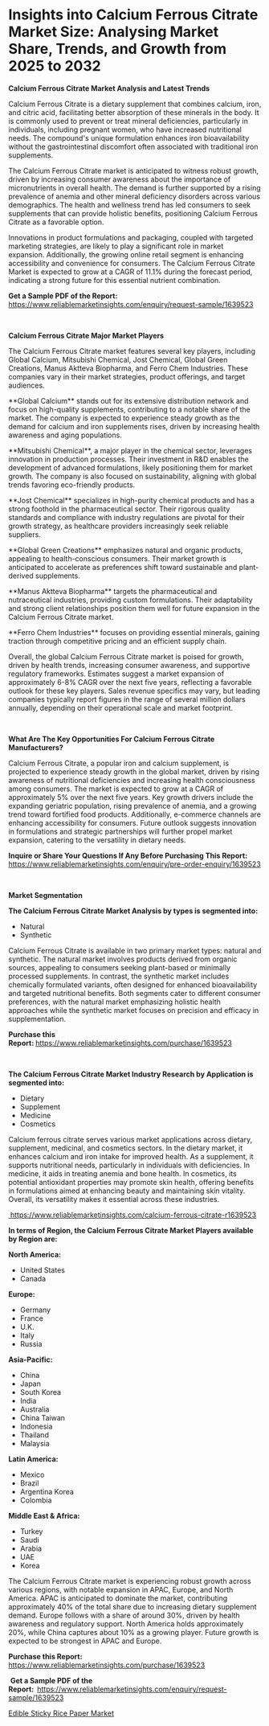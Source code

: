 <p><h1>Insights into Calcium Ferrous Citrate Market Size: Analysing Market Share, Trends, and Growth from 2025 to 2032</h1></p><p><strong>Calcium Ferrous Citrate Market Analysis and Latest Trends</strong></p>
<p><p>Calcium Ferrous Citrate is a dietary supplement that combines calcium, iron, and citric acid, facilitating better absorption of these minerals in the body. It is commonly used to prevent or treat mineral deficiencies, particularly in individuals, including pregnant women, who have increased nutritional needs. The compound's unique formulation enhances iron bioavailability without the gastrointestinal discomfort often associated with traditional iron supplements.</p><p>The Calcium Ferrous Citrate market is anticipated to witness robust growth, driven by increasing consumer awareness about the importance of micronutrients in overall health. The demand is further supported by a rising prevalence of anemia and other mineral deficiency disorders across various demographics. The health and wellness trend has led consumers to seek supplements that can provide holistic benefits, positioning Calcium Ferrous Citrate as a favorable option.</p><p>Innovations in product formulations and packaging, coupled with targeted marketing strategies, are likely to play a significant role in market expansion. Additionally, the growing online retail segment is enhancing accessibility and convenience for consumers. The Calcium Ferrous Citrate Market is expected to grow at a CAGR of 11.1% during the forecast period, indicating a strong future for this essential nutrient combination.</p></p>
<p><strong>Get a Sample PDF of the Report:&nbsp;</strong> <a href="https://www.reliablemarketinsights.com/enquiry/request-sample/1639523?utm_campaign=3218&utm_medium=2&utm_source=Github&utm_content=ia&utm_term=02042025&utm_id=calcium-ferrous-citrate">https://www.reliablemarketinsights.com/enquiry/request-sample/1639523</a></p>
<p>&nbsp;</p>
<p><strong>Calcium Ferrous Citrate Major Market Players</strong></p>
<p><p>The Calcium Ferrous Citrate market features several key players, including Global Calcium, Mitsubishi Chemical, Jost Chemical, Global Green Creations, Manus Aktteva Biopharma, and Ferro Chem Industries. These companies vary in their market strategies, product offerings, and target audiences.</p><p>**Global Calcium** stands out for its extensive distribution network and focus on high-quality supplements, contributing to a notable share of the market. The company is expected to experience steady growth as the demand for calcium and iron supplements rises, driven by increasing health awareness and aging populations.</p><p>**Mitsubishi Chemical**, a major player in the chemical sector, leverages innovation in production processes. Their investment in R&D enables the development of advanced formulations, likely positioning them for market growth. The company is also focused on sustainability, aligning with global trends favoring eco-friendly products.</p><p>**Jost Chemical** specializes in high-purity chemical products and has a strong foothold in the pharmaceutical sector. Their rigorous quality standards and compliance with industry regulations are pivotal for their growth strategy, as healthcare providers increasingly seek reliable suppliers.</p><p>**Global Green Creations** emphasizes natural and organic products, appealing to health-conscious consumers. Their market growth is anticipated to accelerate as preferences shift toward sustainable and plant-derived supplements.</p><p>**Manus Aktteva Biopharma** targets the pharmaceutical and nutraceutical industries, providing custom formulations. Their adaptability and strong client relationships position them well for future expansion in the Calcium Ferrous Citrate market.</p><p>**Ferro Chem Industries** focuses on providing essential minerals, gaining traction through competitive pricing and an efficient supply chain.</p><p>Overall, the global Calcium Ferrous Citrate market is poised for growth, driven by health trends, increasing consumer awareness, and supportive regulatory frameworks. Estimates suggest a market expansion of approximately 6-8% CAGR over the next five years, reflecting a favorable outlook for these key players. Sales revenue specifics may vary, but leading companies typically report figures in the range of several million dollars annually, depending on their operational scale and market footprint.</p></p>
<p>&nbsp;</p>
<p><strong>What Are The Key Opportunities For Calcium Ferrous Citrate Manufacturers?</strong></p>
<p><p>Calcium Ferrous Citrate, a popular iron and calcium supplement, is projected to experience steady growth in the global market, driven by rising awareness of nutritional deficiencies and increasing health consciousness among consumers. The market is expected to grow at a CAGR of approximately 5% over the next five years. Key growth drivers include the expanding geriatric population, rising prevalence of anemia, and a growing trend toward fortified food products. Additionally, e-commerce channels are enhancing accessibility for consumers. Future outlook suggests innovation in formulations and strategic partnerships will further propel market expansion, catering to the versatility in dietary needs.</p></p>
<p><strong>Inquire or Share Your Questions If Any Before Purchasing This Report:</strong> <a href="https://www.reliablemarketinsights.com/enquiry/pre-order-enquiry/1639523?utm_campaign=3218&utm_medium=2&utm_source=Github&utm_content=ia&utm_term=02042025&utm_id=calcium-ferrous-citrate">https://www.reliablemarketinsights.com/enquiry/pre-order-enquiry/1639523</a></p>
<p>&nbsp;</p>
<p><strong>Market Segmentation</strong></p>
<p><strong>The Calcium Ferrous Citrate Market Analysis by types is segmented into:</strong></p>
<p><ul><li>Natural</li><li>Synthetic</li></ul></p>
<p><p>Calcium Ferrous Citrate is available in two primary market types: natural and synthetic. The natural market involves products derived from organic sources, appealing to consumers seeking plant-based or minimally processed supplements. In contrast, the synthetic market includes chemically formulated variants, often designed for enhanced bioavailability and targeted nutritional benefits. Both segments cater to different consumer preferences, with the natural market emphasizing holistic health approaches while the synthetic market focuses on precision and efficacy in supplementation.</p></p>
<p><strong>Purchase this Report:&nbsp;</strong><a href="https://www.reliablemarketinsights.com/purchase/1639523?utm_campaign=3218&utm_medium=2&utm_source=Github&utm_content=ia&utm_term=02042025&utm_id=calcium-ferrous-citrate">https://www.reliablemarketinsights.com/purchase/1639523</a></p>
<p>&nbsp;</p>
<p><strong>The Calcium Ferrous Citrate Market Industry Research by Application is segmented into:</strong></p>
<p><ul><li>Dietary</li><li>Supplement</li><li>Medicine</li><li>Cosmetics</li></ul></p>
<p><p>Calcium ferrous citrate serves various market applications across dietary, supplement, medicinal, and cosmetics sectors. In the dietary market, it enhances calcium and iron intake for improved health. As a supplement, it supports nutritional needs, particularly in individuals with deficiencies. In medicine, it aids in treating anemia and bone health. In cosmetics, its potential antioxidant properties may promote skin health, offering benefits in formulations aimed at enhancing beauty and maintaining skin vitality. Overall, its versatility makes it essential across these industries.</p></p>
<p><a href="https://www.reliablemarketinsights.com/calcium-ferrous-citrate-r1639523?utm_campaign=3218&utm_medium=2&utm_source=Github&utm_content=ia&utm_term=02042025&utm_id=calcium-ferrous-citrate">&nbsp;https://www.reliablemarketinsights.com/calcium-ferrous-citrate-r1639523</a></p>
<p><strong>In terms of Region, the Calcium Ferrous Citrate Market Players available by Region are:</strong></p>
<p>
    <p> <strong> North America: </strong>
        <ul>
            <li>United States</li>
            <li>Canada</li>
        </ul>
        </p> 
    <p> <strong> Europe: </strong>
        <ul>
            <li>Germany</li>
            <li>France</li>
            <li>U.K.</li>
            <li>Italy</li>
            <li>Russia</li>
        </ul>
        </p> 
    <p> <strong> Asia-Pacific: </strong>
        <ul>
            <li>China</li>
            <li>Japan</li>
            <li>South Korea</li>
            <li>India</li>
            <li>Australia</li>
            <li>China Taiwan</li>
            <li>Indonesia</li>
            <li>Thailand</li>
            <li>Malaysia</li>
        </ul>
        </p> 
    <p> <strong> Latin America: </strong>
        <ul>
            <li>Mexico</li>
            <li>Brazil</li>
            <li>Argentina Korea</li>
            <li>Colombia</li>
        </ul>
        </p> 
    <p> <strong> Middle East & Africa: </strong>
        <ul>
            <li>Turkey</li>
            <li>Saudi</li>
            <li>Arabia</li>
            <li>UAE</li>
            <li>Korea</li>
        </ul>
    </p>
    </p>
<p><p>The Calcium Ferrous Citrate market is experiencing robust growth across various regions, with notable expansion in APAC, Europe, and North America. APAC is anticipated to dominate the market, contributing approximately 40% of the total share due to increasing dietary supplement demand. Europe follows with a share of around 30%, driven by health awareness and regulatory support. North America holds approximately 20%, while China captures about 10% as a growing player. Future growth is expected to be strongest in APAC and Europe.</p></p>
<p><strong>Purchase this Report: </strong><a href="https://www.reliablemarketinsights.com/purchase/1639523?utm_campaign=3218&utm_medium=2&utm_source=Github&utm_content=ia&utm_term=02042025&utm_id=calcium-ferrous-citrate">https://www.reliablemarketinsights.com/purchase/1639523</a></p>
<p>&nbsp;<strong>Get a Sample PDF of the Report:&nbsp;&nbsp;</strong><a href="https://www.reliablemarketinsights.com/enquiry/request-sample/1639523?utm_campaign=3218&utm_medium=2&utm_source=Github&utm_content=ia&utm_term=02042025&utm_id=calcium-ferrous-citrate">https://www.reliablemarketinsights.com/enquiry/request-sample/1639523</a></p>
<p><strong></strong></p>
<p><p><a href="https://github.com/pidlisseas/Market-Research-Report-List-1/blob/main/edible-sticky-rice-paper-market.md?utm_campaign=3218&utm_medium=2&utm_source=Github&utm_content=ia&utm_term=02042025&utm_id=calcium-ferrous-citrate">Edible Sticky Rice Paper Market</a></p></p>